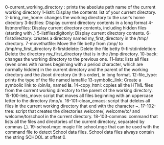 
0-current_working_directory :  prints the absolute path name of the current working directory
1-listit: Display the contents list of your current directory.
2-bring_me_home: changes the working directory to the user’s home directory
3-listfiles: Display current directory contents in a long format
4-listmorefiles: Display current directory contents, including hidden files (starting with .)
5-listfilesdigitonly: Display current directory contents.
6-firstdirectory: creates a directory named my_first_directory in the /tmp/ directory.
7-movethatfile: Move the file betty from /tmp/ to /tmp/my_first_directory
8-firstdelete: Delete the file betty
9-firstdirdeletion: Delete the directory my_first_directory that is in the /tmp directory.
10-back: changes the working directory to the previous one.
11-lists: lists all files (even ones with names beginning with a period character, which are normally hidden) in the current directory and the parent of the working directory and the /boot directory (in this order), in long format.
12-file_type: prints the type of the file named iamafile
13-symbolic_link: Create a symbolic link to /bin/ls, named __ls__.
14-copy_html: copies all the HTML files from the current working directory to the parent of the working directory.
15-100-lets_move: script that moves all files beginning with an uppercase letter to the directory /tmp/u.
16-101-clean_emacs: script that deletes all files in the current working directory that end with the character ~.
17-102-tree: script that creates the directories welcome/, welcome/to/ and welcome/to/school in the current directory.
18-103-commas: command that lists all the files and directories of the current directory, separated by commas (,).
19-school.mgc: magic file school.mgc that can be used with the command file to detect School data files. School data files always contain the string SCHOOL at offset 0.

